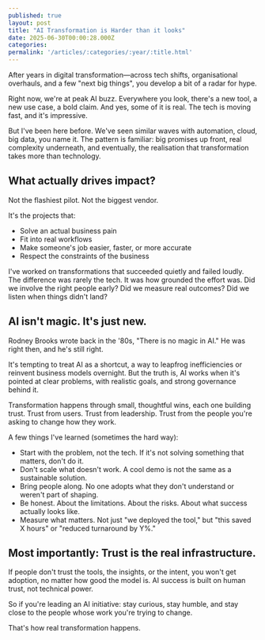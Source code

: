 ```yaml
---
published: true
layout: post
title: "AI Transformation is Harder than it looks"
date: 2025-06-30T00:00:28.000Z
categories:
permalink: '/articles/:categories/:year/:title.html'
---
```


After years in digital transformation—across tech shifts, organisational overhauls, and a few "next big things", you develop a bit of a radar for hype.

<!--End of Excerpt-->

Right now, we're at peak AI buzz. Everywhere you look, there's a new tool, a new use case, a bold claim. And yes, some of it is real. The tech is moving fast, and it's impressive.

But I've been here before. We've seen similar waves with automation, cloud, big data, you name it. The pattern is familiar: big promises up front, real complexity underneath, and eventually, the realisation that transformation takes more than technology.


## What actually drives impact?

Not the flashiest pilot. Not the biggest vendor.

It's the projects that:

- Solve an actual business pain
- Fit into real workflows
- Make someone's job easier, faster, or more accurate
- Respect the constraints of the business

I've worked on transformations that succeeded quietly and failed loudly. The difference was rarely the tech. It was how grounded the effort was. Did we involve the right people early? Did we measure real outcomes? Did we listen when things didn't land?


## AI isn't magic. It's just new.

Rodney Brooks wrote back in the '80s, "There is no magic in AI." He was right then, and he's still right.

It's tempting to treat AI as a shortcut, a way to leapfrog inefficiencies or reinvent business models overnight. But the truth is, AI works when it's pointed at clear problems, with realistic goals, and strong governance behind it.

Transformation happens through small, thoughtful wins, each one building trust. Trust from users. Trust from leadership. Trust from the people you're asking to change how they work.

A few things I've learned (sometimes the hard way):

- Start with the problem, not the tech. If it's not solving something that matters, don't do it.
- Don't scale what doesn't work. A cool demo is not the same as a sustainable solution.
- Bring people along. No one adopts what they don't understand or weren't part of shaping.
- Be honest. About the limitations. About the risks. About what success actually looks like.
- Measure what matters. Not just "we deployed the tool," but "this saved X hours" or "reduced turnaround by Y%."


## Most importantly: Trust is the real infrastructure.

If people don't trust the tools, the insights, or the intent, you won't get adoption, no matter how good the model is. AI success is built on human trust, not technical power.

So if you're leading an AI initiative: stay curious, stay humble, and stay close to the people whose work you're trying to change.

That's how real transformation happens.
